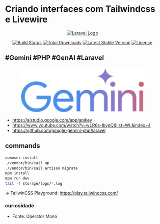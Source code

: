 # Criando interfaces com Tailwindcss e Livewire

<p align="center"><a href="https://laravel.com" target="_blank"><img src="https://raw.githubusercontent.com/laravel/art/master/logo-lockup/5%20SVG/2%20CMYK/1%20Full%20Color/laravel-logolockup-cmyk-red.svg" width="400" alt="Laravel Logo"></a></p>

<p align="center">
<a href="https://github.com/laravel/framework/actions"><img src="https://github.com/laravel/framework/workflows/tests/badge.svg" alt="Build Status"></a>
<a href="https://packagist.org/packages/laravel/framework"><img src="https://img.shields.io/packagist/dt/laravel/framework" alt="Total Downloads"></a>
<a href="https://packagist.org/packages/laravel/framework"><img src="https://img.shields.io/packagist/v/laravel/framework" alt="Latest Stable Version"></a>
<a href="https://packagist.org/packages/laravel/framework"><img src="https://img.shields.io/packagist/l/laravel/framework" alt="License"></a>
</p>

## #Gemini #PHP #GenAI #Laravel

<p align="center"><a href="https://blog.renatolucena.net" target="_blank"><img src="Google_Gemini_logo.svg.png" width="400" alt="Gemini Logo"></a></p>

- https://aistudio.google.com/app/apikey
- https://www.youtube.com/watch?v=wLR6s-lbvpQ&list=WL&index=4
- https://github.com/google-gemini-php/laravel


## commands
```sh
comoser install
./vendor/bin/sail up
./vendor/bin/sail artisan migrate
npm install
npm run dev
tail -f storage/logs/*.log
```

→  TailwinCSS Playground: ​​https://play.tailwindcss.com/

### curiosidade
- Fonte: Operator Mono

